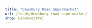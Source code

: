 ```yaml
---
title: "Dewsbury Road Supermarket"
url: /leeds/dewsbury-road-supermarket/
shop: Lebensmittel
---
```

